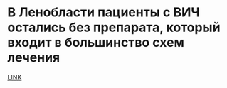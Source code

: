 # В Ленобласти пациенты с ВИЧ остались без препарата, который входит в большинство схем лечения 



[LINK](https://varlamov.ru/3497018.html)